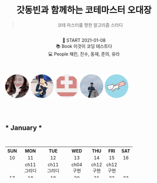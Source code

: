 <center>
<h1> 갓동빈과 함께하는 코테마스터 오대장</h1> 
<blockquote>코테 마스터를 향한 알고리즘 스터디</blockquote>
<br> 📌 START 2021-01-08 
<br> 📚 Book 이것이 코딩 테스트다
<br> 💻 People 채린, 진수, 동재, 준의, 유라
</center>

<br>
<br>
<br>

<a href="https://github.com/zzerii">
<img src = "./img/채린.png" width="15%" /></a>
<a href="https://github.com/baejinsoo">
<img src = "./img/진수.png" width="15%" /></a>
<a href="https://github.com/winterash2">
<img src = "./img/동재.png" width="15%" /></a>
<a href="https://github.com/coconutstd">
<img src = "./img/준의.png" width="15%" /></a>
<a href="https://github.com/jungyr24">
<img src = "./img/유라.png" width="15%" /></a>

<br>
<br>
<br>
<br>

<h2> * January * </h2>

<br>

 <table style="border: 1px; width:100%; height: 100px; text-align: center;">
	<th>SUN</th>
	<th>MON</th>
    <th>TUE</th>
    <th>WED</th>
    <th>THU</th>
    <th>FRI</th>
    <th>SAT</th>
    <tr><td>10</td><td>11</td><td>12</td><td>13</td><td>14</td><td>15</td><td>16</td></tr>
    <tr>
        <td></td>
        <td>ch11<br>그리디</td>
        <td>ch11<br>그리디</td>
        <td>ch04<br>구현</td>
        <td>ch12<br>구현</td>
        <td>ch12<br>구현</td>
        <td></td></tr>
    <tr>
        <td>17</td><td>18</td><td>19</td><td>20</td><td>21</td><td>22</td><td>23</td>
    </tr>
    <tr>
        <td></td>
        <td>ch05<br>DFS/BFS</td>
        <td>ch13<br>DFS/BFS</td>
        <td>ch13<br>DFS/BFS</td>
        <td>ch06<br>정렬</td>
        <td>ch14<br>정렬</td>
        <td></td>
    </tr>
    <tr>
        <td>24</td>
        <td>25</td>
        <td>26</td>
        <td>27</td>
        <td>28</td>
        <td>29</td>
        <td>30</td>
    </tr>
        <tr><td></td>
        <td>ch07<br>이진탐색</td>
        <td>ch15<br>이진탐색</td>
        <td>ch08<br>다이나믹<br>프로그래밍</td>
        <td></td>
        <td></td>
        <td></td>
    </tr>
        <tr><td>31</td>
    </tr>
    <tr>
        <td></td>
    </tr>
</table>
